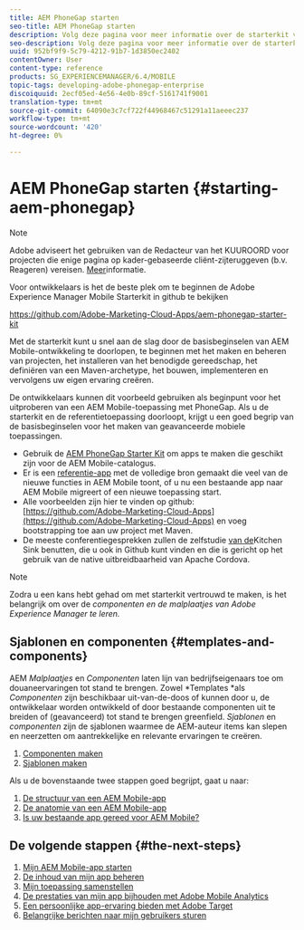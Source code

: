 ```yaml
---
title: AEM PhoneGap starten
seo-title: AEM PhoneGap starten
description: Volg deze pagina voor meer informatie over de starterkit voor ontwikkelaars.
seo-description: Volg deze pagina voor meer informatie over de starterkit voor ontwikkelaars.
uuid: 952bf9f9-5c79-4212-91b7-1d3850ec2402
contentOwner: User
content-type: reference
products: SG_EXPERIENCEMANAGER/6.4/MOBILE
topic-tags: developing-adobe-phonegap-enterprise
discoiquuid: 2ecf05ed-4e56-4e0b-89cf-5161741f9001
translation-type: tm+mt
source-git-commit: 64090e3c7cf722f44968467c51291a11aeeec237
workflow-type: tm+mt
source-wordcount: '420'
ht-degree: 0%

---
```



# AEM PhoneGap starten {#starting-aem-phonegap}

>[!NOTE]
>
>Adobe adviseert het gebruiken van de Redacteur van het KUUROORD voor projecten die enige pagina op kader-gebaseerde cliënt-zijteruggeven (b.v. Reageren) vereisen. [Meer](/help/sites-developing/spa-overview.md)informatie.

Voor ontwikkelaars is het de beste plek om te beginnen de Adobe Experience Manager Mobile Starterkit in github te bekijken

https://github.com/Adobe-Marketing-Cloud-Apps/aem-phonegap-starter-kit

Met de starterkit kunt u snel aan de slag door de basisbeginselen van AEM Mobile-ontwikkeling te doorlopen, te beginnen met het maken en beheren van projecten, het installeren van het benodigde gereedschap, het definiëren van een Maven-archetype, het bouwen, implementeren en vervolgens uw eigen ervaring creëren.

De ontwikkelaars kunnen dit voorbeeld gebruiken als beginpunt voor het uitproberen van een AEM Mobile-toepassing met PhoneGap. Als u de starterkit en de referentietoepassing doorloopt, krijgt u een goed begrip van de basisbeginselen voor het maken van geavanceerde mobiele toepassingen.

* Gebruik de [AEM PhoneGap Starter Kit](https://github.com/Adobe-Marketing-Cloud-Apps/aem-phonegap-starter-kit) om apps te maken die geschikt zijn voor de AEM Mobile-catalogus.
* Er is een [referentie-app](https://github.com/Adobe-Marketing-Cloud-Apps/aem-mobile-hybrid-reference) met de volledige bron gemaakt die veel van de nieuwe functies in AEM Mobile toont, of u nu een bestaande app naar AEM Mobile migreert of een nieuwe toepassing start.
* Alle voorbeelden zijn hier te vinden op github: [https://github.com/Adobe-Marketing-Cloud-Apps](https://github.com/Adobe-Marketing-Cloud-Apps) en voeg bootstrapping toe aan uw project met Maven.
* De meeste conferentiegesprekken zullen de zelfstudie [van de](https://github.com/blefebvre/aem-phonegap-kitchen-sink)Kitchen Sink benutten, die u ook in Github kunt vinden en die is gericht op het gebruik van de native uitbreidbaarheid van Apache Cordova.

>[!NOTE]
>
>Zodra u een kans hebt gehad om met starterkit vertrouwd te maken, is het belangrijk om over de *componenten en de malplaatjes van Adobe Experience Manager te leren.*

## Sjablonen en componenten {#templates-and-components}

AEM *Malplaatjes* en *Componenten* laten lijn van bedrijfseigenaars toe om douaneervaringen tot stand te brengen. Zowel *Templates *als *Componenten* zijn beschikbaar uit-van-de-doos of kunnen door u, de ontwikkelaar worden ontwikkeld of door bestaande componenten uit te breiden of (geavanceerd) tot stand te brengen greenfield. *Sjablonen* en *componenten* zijn de sjablonen waarmee de AEM-auteur items kan slepen en neerzetten om aantrekkelijke en relevante ervaringen te creëren.

1. [Componenten maken](/help/sites-developing/components.md)
1. [Sjablonen maken](/help/sites-developing/templates.md)

Als u de bovenstaande twee stappen goed begrijpt, gaat u naar:

1. [De structuur van een AEM Mobile-app](/help/mobile/phonegap-structure-an-app.md)
1. [De anatomie van een AEM Mobile-app](/help/mobile/phonegap-apps-arch.md)
1. [Is uw bestaande app gereed voor AEM Mobile?](/help/mobile/phonegap-adding-content-to-imported-app.md)

## De volgende stappen {#the-next-steps}

1. [Mijn AEM Mobile-app starten](/help/mobile/starting-aem-phonegap-app.md)
1. [De inhoud van mijn app beheren](/help/mobile/phonegap-manage-app-content.md)
1. [Mijn toepassing samenstellen](/help/mobile/building-app-mobile-phonegap.md)
1. [De prestaties van mijn app bijhouden met Adobe Mobile Analytics](/help/mobile/phonegap-intro-to-app-analytics.md)
1. [Een persoonlijke app-ervaring bieden met Adobe Target](/help/mobile/phonegap-aem-mobile-content-personalization.md)
1. [Belangrijke berichten naar mijn gebruikers sturen](/help/mobile/phonegap-push-notifications.md)
